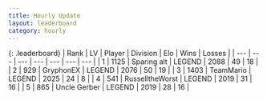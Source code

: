 ```yaml
---
title: Hourly Update
layout: leaderboard
category: hourly
---
```


{: .leaderboard}
| Rank | LV | Player | Division | Elo | Wins | Losses |
| --- | --- | --- | --- | --- | --- | --- |
| <span data-change="0">1</span> | 1125 | <span title="ID: 203132">Sparing alt</span> | LEGEND | <span data-change="12">2088</span> | <span data-change="2">49</span> | <span data-change="0">18</span> |
| <span data-change="0">2</span> | 929 | <span title="ID: 315148">GryphonEX</span> | LEGEND | <span data-change="6">2076</span> | <span data-change="1">50</span> | <span data-change="0">19</span> |
| <span data-change="0">3</span> | 1403 | <span title="ID: 164871">TeamMario</span> | LEGEND | <span data-change="0">2025</span> | <span data-change="0">24</span> | <span data-change="0">8</span> |
| <span data-change="1">4</span> | 541 | <span title="ID: 388751">RusselltheWorst</span> | LEGEND | <span data-change="0">2019</span> | <span data-change="0">31</span> | <span data-change="0">16</span> |
| <span data-change="1">5</span> | 865 | <span title="ID: 31699">Uncle Gerber</span> | LEGEND | <span data-change="0">2019</span> | <span data-change="0">28</span> | <span data-change="0">16</span> |